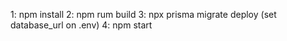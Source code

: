 1: npm install
2: npm rum build
3: npx prisma migrate deploy (set database_url on .env)
4: npm start
